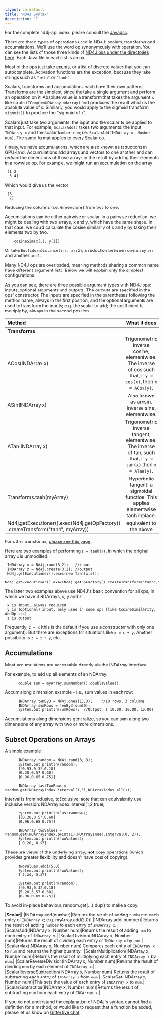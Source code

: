 ```yaml
---
layout: cn-default
title: "ND4J Syntax"
description: ""
---
```



For the complete nd4j-api index, please consult the [Javadoc](../doc).

There are three types of operations used in ND4J: scalars, transforms and accumulations. We’ll use the word op synonymously with operation. You can see the lists of those three kinds of [ND4J ops under the directories here]( https://github.com/deeplearning4j/nd4j/blob/master/nd4j-backends/nd4j-api-parent/nd4j-api/src/main/java/org/nd4j/linalg/api/ops/impl
). Each Java file in each list is an op.

Most of the ops just take [enums](https://docs.oracle.com/javase/tutorial/java/javaOO/enum.html), or a list of discrete values that you can autocomplete. Activation functions are the exception, because they take strings such as `"relu"` or `"tanh"`.

Scalars, transforms and accumulations each have their own patterns. Transforms are the simplest, since the take a single argument and perform an operation on it. Absolute value is a transform that takes the argument `x` like so `abs(IComplexNDArray ndarray)` and produces the result which is the absolute value of x. Similarly, you would apply to the sigmoid transform `sigmoid()` to produce the "sigmoid of x".

Scalars just take two arguments: the input and the scalar to be applied to that input. For example, `ScalarAdd()` takes two arguments: the input `INDArray x` and the scalar `Number num`; i.e. `ScalarAdd(INDArray x, Number num)`. The same format applies to every Scalar op.

Finally, we have accumulations, which are also known as reductions in GPU-land. Accumulations add arrays and vectors to one another and can *reduce* the dimensions of those arrays in the result by adding their elements in a rowwise op. For example, we might run an accumulation on the array

     [1 2
      3 4]

Which would give us the vector

     [3
      7]

Reducing the columns (i.e. dimensions) from two to one.

Accumulations can be either pairwise or scalar. In a pairwise reduction, we might be dealing with two arrays, x and y, which have the same shape. In that case, we could calculate the cosine similarity of x and y by taking their elements two by two.

        cosineSim(x[i], y[i])

Or take `EuclideanDistance(arr, arr2)`, a reduction between one array `arr` and another `arr2`.

Many ND4J ops are overloaded, meaning methods sharing a common name have different argument lists. Below we will explain only the simplest configurations.

As you can see, there are three possible argument types with ND4J ops: inputs, optional arguments and outputs. The outputs are specified in the ops' constructor. The inputs are specified in the parentheses following the method name, always in the first position, and the optional arguments are used to transform the inputs; e.g. the scalar to add; the coefficient to multiply by, always in the second position.

|Method| What it does |
|:----|:-------------:|
|**Transforms**||
|ACos(INDArray x)|Trigonometric inverse cosine, elementwise. The inverse of cos such that, if `y = cos(x)`, then `x = ACos(y)`.|
|ASin(INDArray x)|Also known as arcsin. Inverse sine, elementwise.|
|ATan(INDArray x)|Trigonometric inverse tangent, elementwise. The inverse of tan, such that, if `y = tan(x)` then `x = ATan(y)`.|
|Transforms.tanh(myArray)|Hyperbolic tangent: a sigmoidal function. This applies elementwise tanh inplace.|
|Nd4j.getExecutioner().exec(Nd4j.getOpFactory() .createTransform("tanh", myArray))|equivalent to the above|

For other transforms, [please see this page](https://github.com/deeplearning4j/nd4j/blob/master/nd4j-backends/nd4j-api-parent/nd4j-api/src/main/java/org/nd4j/linalg/ops/transforms/Transforms.java).

Here are two examples of performing `z = tanh(x)`, in which the original array `x` is unmodified.

     INDArray x = Nd4j.rand(3,2);	//input
     INDArray z = Nd4j.create(3,2); //output
     Nd4j.getExecutioner().exec(new Tanh(x,z));
     Nd4j.getExecutioner().exec(Nd4j.getOpFactory().createTransform("tanh",x,z));

The latter two examples above use ND4J's basic convention for all ops, in which we have 3 NDArrays, x, y and z.

     x is input, always required
     y is (optional) input, only used in some ops (like CosineSimilarity, AddOp etc)
     z is output

Frequently, `z = x` (this is the default if you use a constructor with only one argument). But there are exceptions for situations like `x = x + y`. Another possibility is `z = x + y`, etc.

## Accumulations  

Most accumulations are accessable directly via the INDArray interface.

For example, to add up all elements of an NDArray:

          double sum = myArray.sumNumber().doubleValue();

Accum along dimension example - i.e., sum values in each row:

          INDArray tenBy3 = Nd4j.ones(10,3);	//10 rows, 3 columns
          INDArray sumRows = tenBy3.sum(0);
          System.out.println(sumRows);	//Output: [ 10.00, 10.00, 10.00]

Accumulations along dimensions generalize, so you can sum along two dimensions of any array with two or more dimensions.

## Subset Operations on Arrays

A simple example:

          INDArray random = Nd4j.rand(3, 3);
          System.out.println(random);
          [[0.93,0.32,0.18]
          [0.20,0.57,0.60]
          [0.96,0.65,0.75]]

          INDArray lastTwoRows = random.get(NDArrayIndex.interval(1,3),NDArrayIndex.all());

Interval is fromInclusive, toExclusive; note that can equivalently use inclusive version: NDArrayIndex.interval(1,2,true);

          System.out.println(lastTwoRows);
          [[0.20,0.57,0.60]
          [0.96,0.65,0.75]]

          INDArray twoValues = random.get(NDArrayIndex.point(1),NDArrayIndex.interval(0, 2));
          System.out.println(twoValues);
          [ 0.20, 0.57]

These are views of the underlying array, **not** copy operations (which provides greater flexibility and doesn't have cost of copying).

          twoValues.addi(5.0);
          System.out.println(twoValues);
          [ 5.20, 5.57]

          System.out.println(random);
          [[0.93,0.32,0.18]
          [5.20,5.57,0.60]
          [0.96,0.65,0.75]]

To avoid in-place behaviour, random.get(...).dup() to make a copy.

|**Scalar**||
|INDArray.add(number)|Returns the result of adding `number` to each entry of `INDArray x`; e.g. myArray.add(2.0)|
|INDArray.addi(number)|Returns the result of adding `number` to each entry of `INDArray x`.|
|ScalarAdd(INDArray x, Number num)|Returns the result of adding `num` to each entry of `INDArray x`.|
|ScalarDivision(INDArray x, Number num)|Returns the result of dividing each entry of `INDArray x` by `num`.|
|ScalarMax(INDArray x, Number num)|Compares each entry of `INDArray x` to `num` and returns the higher quantity.|
|ScalarMultiplication(INDArray x, Number num)|Returns the result of multiplying each entry of `INDArray x` by `num`.|
|ScalarReverseDivision(INDArray x, Number num)|Returns the result of dividing `num` by each element of `INDArray x`.|
|ScalarReverseSubtraction(INDArray x, Number num)|Returns the result of subtracting each entry of `INDArray x` from `num`.|
|ScalarSet(INDArray x, Number num)|This sets the value of each entry of `INDArray x` to `num`.|
|ScalarSubtraction(INDArray x, Number num)|Returns the result of subtracting `num` from each entry of `INDArray x`.|


If you do not understand the explanation of ND4J's syntax, cannot find a definition for a method, or would like to request that a function be added, please let us know on [Gitter live chat](https://gitter.im/deeplearning4j/deeplearning4j).
